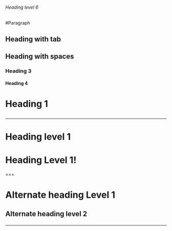 <!-- prettier-ignore-start -->

###### Heading level 6

#Paragraph

##	Heading with tab	
##  Heading with spaces  

### Heading 3
#### Heading 4
# Heading 1

## 
###	
#####

---

# Heading level 1
# Heading Level 1!

===

Alternate heading Level 1
===

Alternate  heading  level  2
---

###
---

# #

<!-- prettier-ignore-end -->
